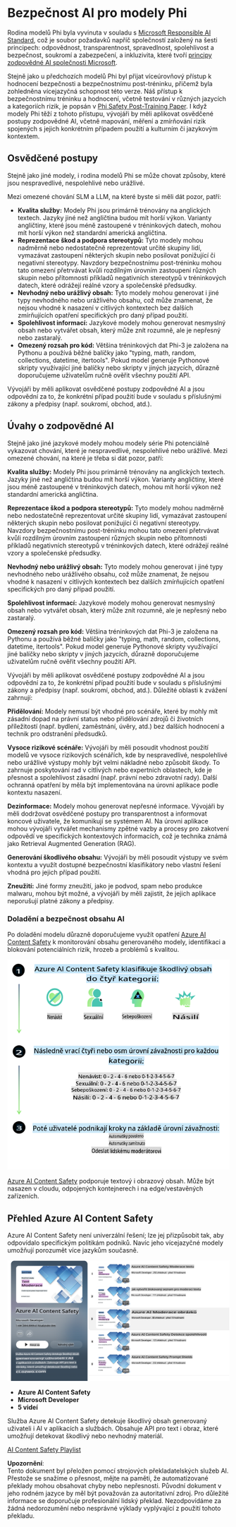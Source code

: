 # Bezpečnost AI pro modely Phi
Rodina modelů Phi byla vyvinuta v souladu s [Microsoft Responsible AI Standard](https://query.prod.cms.rt.microsoft.com/cms/api/am/binary/RE5cmFl), což je soubor požadavků napříč společností založený na šesti principech: odpovědnost, transparentnost, spravedlnost, spolehlivost a bezpečnost, soukromí a zabezpečení, a inkluzivita, které tvoří [principy zodpovědné AI společnosti Microsoft](https://www.microsoft.com/ai/responsible-ai).

Stejně jako u předchozích modelů Phi byl přijat víceúrovňový přístup k hodnocení bezpečnosti a bezpečnostnímu post-tréninku, přičemž byla zohledněna vícejazyčná schopnost této verze. Náš přístup k bezpečnostnímu tréninku a hodnocení, včetně testování v různých jazycích a kategoriích rizik, je popsán v [Phi Safety Post-Training Paper](https://arxiv.org/abs/2407.13833). I když modely Phi těží z tohoto přístupu, vývojáři by měli aplikovat osvědčené postupy zodpovědné AI, včetně mapování, měření a zmírňování rizik spojených s jejich konkrétním případem použití a kulturním či jazykovým kontextem.

## Osvědčené postupy

Stejně jako jiné modely, i rodina modelů Phi se může chovat způsoby, které jsou nespravedlivé, nespolehlivé nebo urážlivé.

Mezi omezené chování SLM a LLM, na které byste si měli dát pozor, patří:

- **Kvalita služby:** Modely Phi jsou primárně trénovány na anglických textech. Jazyky jiné než angličtina budou mít horší výkon. Varianty angličtiny, které jsou méně zastoupené v tréninkových datech, mohou mít horší výkon než standardní americká angličtina.
- **Reprezentace škod a podpora stereotypů:** Tyto modely mohou nadměrně nebo nedostatečně reprezentovat určité skupiny lidí, vymazávat zastoupení některých skupin nebo posilovat ponižující či negativní stereotypy. Navzdory bezpečnostnímu post-tréninku mohou tato omezení přetrvávat kvůli rozdílným úrovním zastoupení různých skupin nebo přítomnosti příkladů negativních stereotypů v tréninkových datech, které odrážejí reálné vzory a společenské předsudky.
- **Nevhodný nebo urážlivý obsah:** Tyto modely mohou generovat i jiné typy nevhodného nebo urážlivého obsahu, což může znamenat, že nejsou vhodné k nasazení v citlivých kontextech bez dalších zmírňujících opatření specifických pro daný případ použití.
- **Spolehlivost informací:** Jazykové modely mohou generovat nesmyslný obsah nebo vytvářet obsah, který může znít rozumně, ale je nepřesný nebo zastaralý.
- **Omezený rozsah pro kód:** Většina tréninkových dat Phi-3 je založena na Pythonu a používá běžné balíčky jako "typing, math, random, collections, datetime, itertools". Pokud model generuje Pythonové skripty využívající jiné balíčky nebo skripty v jiných jazycích, důrazně doporučujeme uživatelům ručně ověřit všechny použití API.

Vývojáři by měli aplikovat osvědčené postupy zodpovědné AI a jsou odpovědní za to, že konkrétní případ použití bude v souladu s příslušnými zákony a předpisy (např. soukromí, obchod, atd.).

## Úvahy o zodpovědné AI

Stejně jako jiné jazykové modely mohou modely série Phi potenciálně vykazovat chování, které je nespravedlivé, nespolehlivé nebo urážlivé. Mezi omezené chování, na které je třeba si dát pozor, patří:

**Kvalita služby:** Modely Phi jsou primárně trénovány na anglických textech. Jazyky jiné než angličtina budou mít horší výkon. Varianty angličtiny, které jsou méně zastoupené v tréninkových datech, mohou mít horší výkon než standardní americká angličtina.

**Reprezentace škod a podpora stereotypů:** Tyto modely mohou nadměrně nebo nedostatečně reprezentovat určité skupiny lidí, vymazávat zastoupení některých skupin nebo posilovat ponižující či negativní stereotypy. Navzdory bezpečnostnímu post-tréninku mohou tato omezení přetrvávat kvůli rozdílným úrovním zastoupení různých skupin nebo přítomnosti příkladů negativních stereotypů v tréninkových datech, které odrážejí reálné vzory a společenské předsudky.

**Nevhodný nebo urážlivý obsah:** Tyto modely mohou generovat i jiné typy nevhodného nebo urážlivého obsahu, což může znamenat, že nejsou vhodné k nasazení v citlivých kontextech bez dalších zmírňujících opatření specifických pro daný případ použití.

**Spolehlivost informací:** Jazykové modely mohou generovat nesmyslný obsah nebo vytvářet obsah, který může znít rozumně, ale je nepřesný nebo zastaralý.

**Omezený rozsah pro kód:** Většina tréninkových dat Phi-3 je založena na Pythonu a používá běžné balíčky jako "typing, math, random, collections, datetime, itertools". Pokud model generuje Pythonové skripty využívající jiné balíčky nebo skripty v jiných jazycích, důrazně doporučujeme uživatelům ručně ověřit všechny použití API.

Vývojáři by měli aplikovat osvědčené postupy zodpovědné AI a jsou odpovědní za to, že konkrétní případ použití bude v souladu s příslušnými zákony a předpisy (např. soukromí, obchod, atd.). Důležité oblasti k zvážení zahrnují:

**Přidělování:** Modely nemusí být vhodné pro scénáře, které by mohly mít zásadní dopad na právní status nebo přidělování zdrojů či životních příležitostí (např. bydlení, zaměstnání, úvěry, atd.) bez dalších hodnocení a technik pro odstranění předsudků.

**Vysoce rizikové scénáře:** Vývojáři by měli posoudit vhodnost použití modelů ve vysoce rizikových scénářích, kde by nespravedlivé, nespolehlivé nebo urážlivé výstupy mohly být velmi nákladné nebo způsobit škody. To zahrnuje poskytování rad v citlivých nebo expertních oblastech, kde je přesnost a spolehlivost zásadní (např. právní nebo zdravotní rady). Další ochranná opatření by měla být implementována na úrovni aplikace podle kontextu nasazení.

**Dezinformace:** Modely mohou generovat nepřesné informace. Vývojáři by měli dodržovat osvědčené postupy pro transparentnost a informovat koncové uživatele, že komunikují se systémem AI. Na úrovni aplikace mohou vývojáři vytvářet mechanismy zpětné vazby a procesy pro zakotvení odpovědí ve specifických kontextových informacích, což je technika známá jako Retrieval Augmented Generation (RAG).

**Generování škodlivého obsahu:** Vývojáři by měli posoudit výstupy ve svém kontextu a využít dostupné bezpečnostní klasifikátory nebo vlastní řešení vhodná pro jejich případ použití.

**Zneužití:** Jiné formy zneužití, jako je podvod, spam nebo produkce malwaru, mohou být možné, a vývojáři by měli zajistit, že jejich aplikace neporušují platné zákony a předpisy.

### Doladění a bezpečnost obsahu AI

Po doladění modelu důrazně doporučujeme využít opatření [Azure AI Content Safety](https://learn.microsoft.com/azure/ai-services/content-safety/overview) k monitorování obsahu generovaného modely, identifikaci a blokování potenciálních rizik, hrozeb a problémů s kvalitou.

![Phi3AISafety](../../../../../translated_images/01.phi3aisafety.b950fac78d0cda701abf8181b3cfdabf328f70d0d5c096d5ebf842a2db62615f.cs.png)

[Azure AI Content Safety](https://learn.microsoft.com/azure/ai-services/content-safety/overview) podporuje textový i obrazový obsah. Může být nasazen v cloudu, odpojených kontejnerech i na edge/vestavěných zařízeních.

## Přehled Azure AI Content Safety

Azure AI Content Safety není univerzální řešení; lze jej přizpůsobit tak, aby odpovídalo specifickým politikám podniků. Navíc jeho vícejazyčné modely umožňují porozumět více jazykům současně.

![AIContentSafety](../../../../../translated_images/01.AIcontentsafety.da9a83e9538e688418877be04138e05621b0ab1222565ac2761e28677a59fdb4.cs.png)

- **Azure AI Content Safety**
- **Microsoft Developer**
- **5 videí**

Služba Azure AI Content Safety detekuje škodlivý obsah generovaný uživateli i AI v aplikacích a službách. Obsahuje API pro text i obraz, které umožňují detekovat škodlivý nebo nevhodný materiál.

[AI Content Safety Playlist](https://www.youtube.com/playlist?list=PLlrxD0HtieHjaQ9bJjyp1T7FeCbmVcPkQ)

**Upozornění**:  
Tento dokument byl přeložen pomocí strojových překladatelských služeb AI. Přestože se snažíme o přesnost, mějte na paměti, že automatizované překlady mohou obsahovat chyby nebo nepřesnosti. Původní dokument v jeho rodném jazyce by měl být považován za autoritativní zdroj. Pro důležité informace se doporučuje profesionální lidský překlad. Nezodpovídáme za žádná nedorozumění nebo nesprávné výklady vyplývající z použití tohoto překladu.